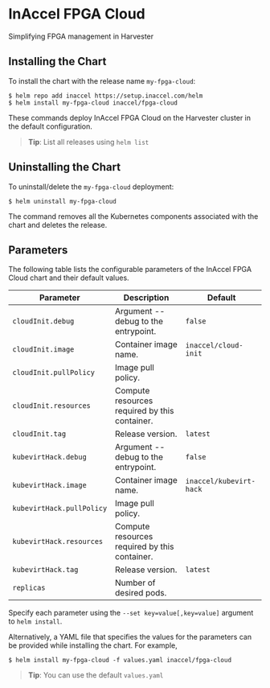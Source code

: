 # InAccel FPGA Cloud

Simplifying FPGA management in Harvester

## Installing the Chart

To install the chart with the release name `my-fpga-cloud`:

```console
$ helm repo add inaccel https://setup.inaccel.com/helm
$ helm install my-fpga-cloud inaccel/fpga-cloud
```

These commands deploy InAccel FPGA Cloud on the Harvester cluster in the default
configuration.

> **Tip**: List all releases using `helm list`

## Uninstalling the Chart

To uninstall/delete the `my-fpga-cloud` deployment:

```console
$ helm uninstall my-fpga-cloud
```

The command removes all the Kubernetes components associated with the chart and
deletes the release.

## Parameters

The following table lists the configurable parameters of the InAccel FPGA Cloud
chart and their default values.

| Parameter                 | Description                                   | Default                 |
| ------------------------- | --------------------------------------------- | ----------------------- |
| `cloudInit.debug`         | Argument --debug to the entrypoint.           | `false`                 |
| `cloudInit.image`         | Container image name.                         | `inaccel/cloud-init`    |
| `cloudInit.pullPolicy`    | Image pull policy.                            |                         |
| `cloudInit.resources`     | Compute resources required by this container. |                         |
| `cloudInit.tag`           | Release version.                              | `latest`                |
| `kubevirtHack.debug`      | Argument --debug to the entrypoint.           | `false`                 |
| `kubevirtHack.image`      | Container image name.                         | `inaccel/kubevirt-hack` |
| `kubevirtHack.pullPolicy` | Image pull policy.                            |                         |
| `kubevirtHack.resources`  | Compute resources required by this container. |                         |
| `kubevirtHack.tag`        | Release version.                              | `latest`                |
| `replicas`                | Number of desired pods.                       |                         |

Specify each parameter using the `--set key=value[,key=value]` argument to
`helm install`.

Alternatively, a YAML file that specifies the values for the parameters can be
provided while installing the chart. For example,

```console
$ helm install my-fpga-cloud -f values.yaml inaccel/fpga-cloud
```

> **Tip**: You can use the default `values.yaml`
